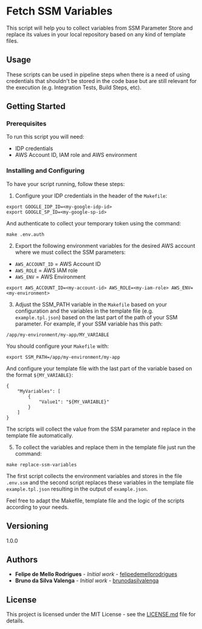 # Fetch SSM Variables

This script will help you to collect variables from SSM Parameter Store and replace its values in your local repository based on any kind of template files.

## Usage

These scripts can be used in pipeline steps when there is a need of using credentials that shouldn't be stored in the code base but are still relevant for the execution (e.g. Integration Tests, Build Steps, etc).

## Getting Started

### Prerequisites

To run this script you will need:

* IDP credentials
* AWS Account ID, IAM role and AWS environment

### Installing and Configuring

To have your script running, follow these steps:

1. Configure your IDP credentials in the header of the `Makefile`:

```
export GOOGLE_IDP_ID=<my-google-idp-id>
export GOOGLE_SP_ID=<my-google-sp-id>
```

And authenticate to collect your temporary token using the command:

```
make .env.auth
```

2. Export the following environment variables for the desired AWS account where we must collect the SSM parameters:

- `AWS_ACCOUNT_ID` = AWS Account ID
- `AWS_ROLE`       = AWS IAM role
- `AWS_ENV`        = AWS Environment

```
export AWS_ACCOUNT_ID=<my-account-id> AWS_ROLE=<my-iam-role> AWS_ENV=<my-environment>
```

3. Adjust the SSM_PATH variable in the `Makefile` based on your configuration and the variables in the template file (e.g. `example.tpl.json`) based on the last part of the path of your SSM parameter. For example, if your SSM variable has this path:

```
/app/my-environment/my-app/MY_VARIABLE
```

You should configure your `Makefile` with:

```
export SSM_PATH=/app/my-environment/my-app
```

And configure your template file with the last part of the variable based on the format `${MY_VARIABLE}`:

```
{
    "MyVariables": [
        {
            "Value1": "${MY_VARIABLE}"
        }
    ]
}
```

The scripts will collect the value from the SSM parameter and replace in the template file automatically.

5. To collect the variables and replace them in the template file just run the command:

```
make replace-ssm-variables
```

The first script collects the environment variables and stores in the file `.env.ssm` and the second script replaces these variables in the template file `example.tpl.json` resulting in the output of `example.json`.

Feel free to adapt the Makefile, template file and the logic of the scripts according to your needs.

## Versioning

1.0.0

## Authors

* **Felipe de Mello Rodrigues** - *Initial work* - [felipedemellorodrigues](https://github.com/sohflp)
* **Bruno da Silva Valenga** - *Initial work* - [brunodasilvalenga](https://github.com/brunodasilvalenga)

## License

This project is licensed under the MIT License - see the [LICENSE.md](LICENSE.md) file for details.
